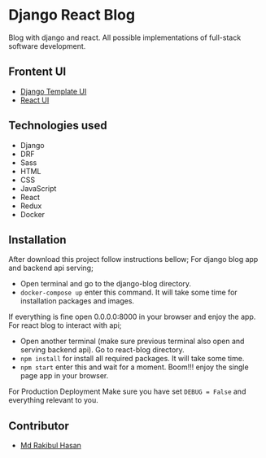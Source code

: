 # Django React Blog
Blog with django and react. All possible implementations of full-stack software development.

## Frontent UI
* [Django Template UI](ui/django-template-ui/django-rest-blog.pdf)
* [React UI](ui/react-ui/react-spa-blog.pdf)

## Technologies used
- Django
- DRF
- Sass
- HTML
- CSS
- JavaScript
- React
- Redux
- Docker

## Installation   

After download this project follow instructions bellow;
For django blog app and backend api serving;  
* Open terminal and go to the django-blog directory. 
* `docker-compose up` enter this command. It will take some time for installation packages and images.    
  
If everything is fine open 0.0.0.0:8000 in your browser and enjoy the app.   
For react blog to interact with api;   

* Open another terminal (make sure previous terminal also open and serving backend api). Go to react-blog directory.
* `npm install` for install all required packages. It will take some time.
* `npm start` enter this and wait for a moment. Boom!!! enjoy the single page app in your browser.   

For Production Deployment Make sure you have set `DEBUG = False` and everything relevant to you.  

## Contributor

* [Md Rakibul Hasan](https://github.com/codermrhasan)
